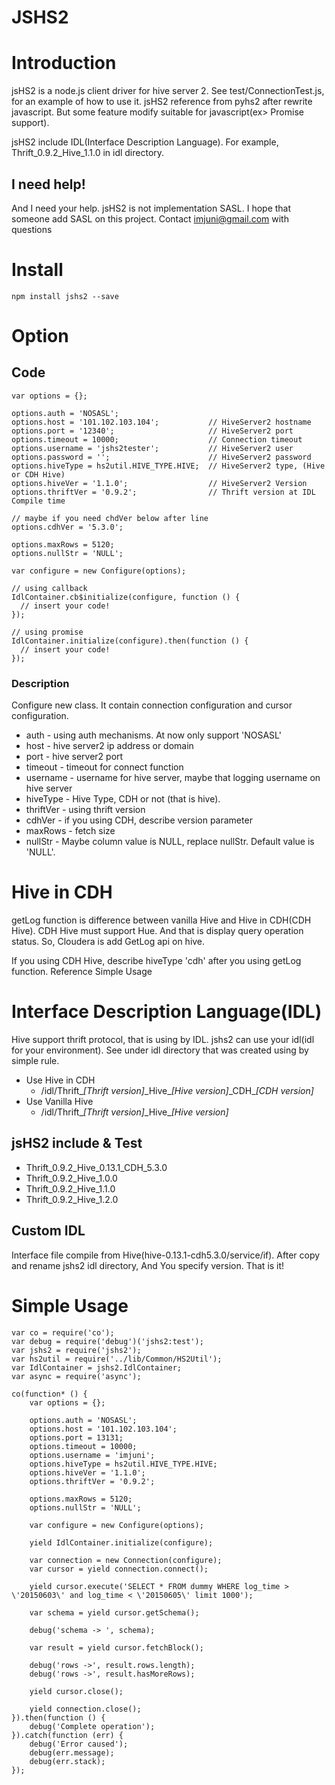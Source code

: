 JSHS2
=====

# Introduction
jsHS2 is a node.js client driver for hive server 2. See test/ConnectionTest.js, for an example of how to use it. 
jsHS2 reference from pyhs2 after rewrite javascript. But some feature modify suitable for javascript(ex> Promise support).

jsHS2 include IDL(Interface Description Language). For example, Thrift_0.9.2_Hive_1.1.0 in idl directory.

## I need help!
And I need your help. jsHS2 is not implementation SASL. I hope that someone add SASL on this project.
Contact imjuni@gmail.com with questions

# Install
```
npm install jshs2 --save
```

# Option
## Code
```
var options = {};

options.auth = 'NOSASL';
options.host = '101.102.103.104';           // HiveServer2 hostname
options.port = '12340';                     // HiveServer2 port
options.timeout = 10000;                    // Connection timeout
options.username = 'jshs2tester';           // HiveServer2 user
options.password = '';                      // HiveServer2 password
options.hiveType = hs2util.HIVE_TYPE.HIVE;  // HiveServer2 type, (Hive or CDH Hive)
options.hiveVer = '1.1.0';                  // HiveServer2 Version
options.thriftVer = '0.9.2';                // Thrift version at IDL Compile time

// maybe if you need chdVer below after line 
options.cdhVer = '5.3.0';

options.maxRows = 5120;
options.nullStr = 'NULL';

var configure = new Configure(options);

// using callback
IdlContainer.cb$initialize(configure, function () {
  // insert your code!
});

// using promise
IdlContainer.initialize(configure).then(function () {
  // insert your code!
});
```

### Description
Configure new class. It contain connection configuration and cursor configuration.

* auth - using auth mechanisms. At now only support 'NOSASL'
* host - hive server2 ip address or domain
* port - hive server2 port
* timeout - timeout for connect function
* username - username for hive server, maybe that logging username on hive server
* hiveType - Hive Type, CDH or not (that is hive).
* thriftVer - using thrift version
* cdhVer - if you using CDH, describe version parameter
* maxRows - fetch size
* nullStr - Maybe column value is NULL, replace nullStr. Default value is 'NULL'.

# Hive in CDH
getLog function is difference between vanilla Hive and Hive in CDH(CDH Hive).
CDH Hive must support Hue. And that is display query operation status. So,
Cloudera is add GetLog api on hive.

If you using CDH Hive, describe hiveType 'cdh' after you using getLog function.
Reference Simple Usage

# Interface Description Language(IDL)
Hive support thrift protocol, that is using by IDL. jshs2 can use your idl(idl for your
environment). See under idl directory that was created using by simple rule.

* Use Hive in CDH
    * /idl/Thrift\__[Thrift version]_\_Hive\__[Hive version]_\_CDH\__[CDH version]_
* Use Vanilla Hive
    * /idl/Thrift\__[Thrift version]_\_Hive\__[Hive version]_

## jsHS2 include & Test 
* Thrift\_0.9.2\_Hive\_0.13.1_CDH_5.3.0
* Thrift\_0.9.2\_Hive\_1.0.0
* Thrift\_0.9.2\_Hive\_1.1.0
* Thrift\_0.9.2\_Hive\_1.2.0

## Custom IDL
Interface file compile from Hive(hive-0.13.1-cdh5.3.0/service/if). After copy and rename
jshs2 idl directory, And You specify version. That is it!

# Simple Usage
```
var co = require('co');
var debug = require('debug')('jshs2:test');
var jshs2 = require('jshs2');
var hs2util = require('../lib/Common/HS2Util');
var IdlContainer = jshs2.IdlContainer;
var async = require('async');

co(function* () {
    var options = {};
    
    options.auth = 'NOSASL';
    options.host = '101.102.103.104';
    options.port = 13131;
    options.timeout = 10000;
    options.username = 'imjuni';
    options.hiveType = hs2util.HIVE_TYPE.HIVE;
    options.hiveVer = '1.1.0';
    options.thriftVer = '0.9.2';
    
    options.maxRows = 5120;
    options.nullStr = 'NULL';
    
    var configure = new Configure(options);
    
    yield IdlContainer.initialize(configure);
    
    var connection = new Connection(configure);
    var cursor = yield connection.connect();
    
    yield cursor.execute('SELECT * FROM dummy WHERE log_time > \'20150603\' and log_time < \'20150605\' limit 1000');
    
    var schema = yield cursor.getSchema();
    
    debug('schema -> ', schema);
    
    var result = yield cursor.fetchBlock();
    
    debug('rows ->', result.rows.length);
    debug('rows ->', result.hasMoreRows);
    
    yield cursor.close();
    
    yield connection.close();
}).then(function () {
    debug('Complete operation');
}).catch(function (err) {
    debug('Error caused');
    debug(err.message);
    debug(err.stack);
});
```